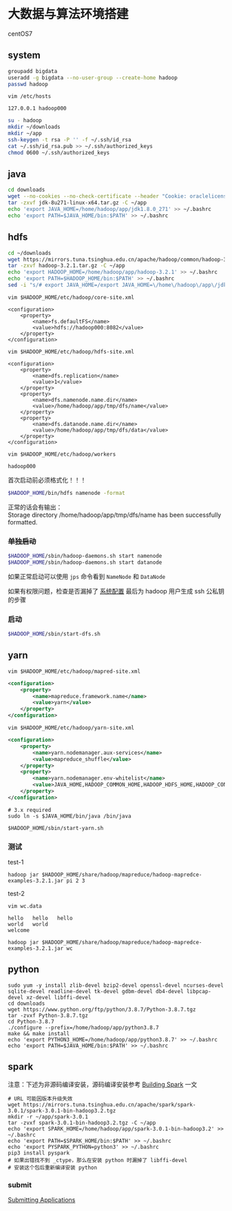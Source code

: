 # 大数据与算法环境搭建

centOS7

## system

``` bash
groupadd bigdata
useradd -g bigdata --no-user-group --create-home hadoop
passwd hadoop
```

`vim /etc/hosts`

<!-- 如果将安装过程脚本自动化，需要考虑怎么将 hadoop000 作为变量 -->

```
127.0.0.1 hadoop000
```

``` bash
su - hadoop
mkdir ~/downloads
mkdir ~/app
ssh-keygen -t rsa -P '' -f ~/.ssh/id_rsa
cat ~/.ssh/id_rsa.pub >> ~/.ssh/authorized_keys
chmod 0600 ~/.ssh/authorized_keys
```

## java

``` bash
cd downloads
wget --no-cookies --no-check-certificate --header "Cookie: oraclelicense=accept-securebackup-cookie" https://javadl.oracle.com/webapps/download/GetFile/1.8.0_271-b09/61ae65e088624f5aaa0b1d2d801acb16/linux-i586/jdk-8u271-linux-x64.tar.gz
tar -zxvf jdk-8u271-linux-x64.tar.gz -C ~/app
echo 'export JAVA_HOME=/home/hadoop/app/jdk1.8.0_271' >> ~/.bashrc
echo 'export PATH=$JAVA_HOME/bin:$PATH' >> ~/.bashrc
```

## hdfs

``` bash
cd ~/downloads
wget https://mirrors.tuna.tsinghua.edu.cn/apache/hadoop/common/hadoop-3.2.1/hadoop-3.2.1.tar.gz
tar -zxvf hadoop-3.2.1.tar.gz -C ~/app
echo 'export HADOOP_HOME=/home/hadoop/app/hadoop-3.2.1' >> ~/.bashrc
echo 'export PATH=$HADOOP_HOME/bin:$PATH' >> ~/.bashrc
sed -i "s/# export JAVA_HOME=/export JAVA_HOME=\/home\/hadoop\/app\/jdk1.8.0_271/g" $HADOOP_HOME/etc/hadoop/hadoop-env.sh
```

`vim $HADOOP_HOME/etc/hadoop/core-site.xml`

<!-- 如果将安装过程脚本自动化，需要考虑怎么将 hadoop000 作为变量 -->

```
<configuration>
    <property>
        <name>fs.defaultFS</name>
        <value>hdfs://hadoop000:8082</value>
    </property>
</configuration>
```

`vim $HADOOP_HOME/etc/hadoop/hdfs-site.xml`

<!-- 如果将安装过程脚本自动化，需要考虑怎么将 hadoop000 作为变量 -->

```
<configuration>
    <property>
        <name>dfs.replication</name>
        <value>1</value>
    </property>
    <property>
        <name>dfs.namenode.name.dir</name>
        <value>/home/hadoop/app/tmp/dfs/name</value>
    </property>
    <property>
        <name>dfs.datanode.name.dir</name>
        <value>/home/hadoop/app/tmp/dfs/data</value>
    </property>
</configuration>
```

`vim $HADOOP_HOME/etc/hadoop/workers`

<!-- 如果将安装过程脚本自动化，需要考虑怎么将 hadoop000 作为变量 -->

```
hadoop000
```

首次启动前必须格式化！！！

``` bash
$HADOOP_HOME/bin/hdfs namenode -format
```

正常的话会有输出：  
Storage directory /home/hadoop/app/tmp/dfs/name has been successfully formatted.


### ~~单独启动~~

``` bash
$HADOOP_HOME/sbin/hadoop-daemons.sh start namenode
$HADOOP_HOME/sbin/hadoop-daemons.sh start datanode
```

如果正常启动可以使用 `jps` 命令看到 `NameNode` 和 `DataNode`

如果有权限问题，检查是否漏掉了 [系统配置](#system) 最后为 hadoop 用户生成 ssh 公私钥的步骤

### 启动

``` bash
$HADOOP_HOME/sbin/start-dfs.sh
```

## yarn

`vim $HADOOP_HOME/etc/hadoop/mapred-site.xml`

``` xml
<configuration>
    <property>
        <name>mapreduce.framework.name</name>
        <value>yarn</value>
    </property>
</configuration>
```

`vim $HADOOP_HOME/etc/hadoop/yarn-site.xml`

``` xml
<configuration>
    <property>
        <name>yarn.nodemanager.aux-services</name>
        <value>mapreduce_shuffle</value>
    </property>
    <property>
        <name>yarn.nodemanager.env-whitelist</name>
        <value>JAVA_HOME,HADOOP_COMMON_HOME,HADOOP_HDFS_HOME,HADOOP_CONF_DIR,CLASSPATH_PREPEND_DISTCACHE,HADOOP_YARN_HOME,HADOOP_MAPRED_HOME</value>
    </property>
</configuration>
```

```
# 3.x required
sudo ln -s $JAVA_HOME/bin/java /bin/java
```

```
$HADOOP_HOME/sbin/start-yarn.sh
```

### 测试

test-1

```
hadoop jar $HADOOP_HOME/share/hadoop/mapreduce/hadoop-mapredce-examples-3.2.1.jar pi 2 3
```

test-2

`vim wc.data`

```
hello   hello   hello
world   world
welcome
```

```
hadoop jar $HADOOP_HOME/share/hadoop/mapreduce/hadoop-mapredce-examples-3.2.1.jar wc
```

## python

```
sudo yum -y install zlib-devel bzip2-devel openssl-devel ncurses-devel sqlite-devel readline-devel tk-devel gdbm-devel db4-devel libpcap-devel xz-devel libffi-devel
cd downloads
wget https://www.python.org/ftp/python/3.8.7/Python-3.8.7.tgz
tar -zvxf Python-3.8.7.tgz
cd Python-3.8.7
./configure --prefix=/home/hadoop/app/python3.8.7
make && make install
echo 'export PYTHON3_HOME=/home/hadoop/app/python3.8.7' >> ~/.bashrc
echo 'export PATH=$JAVA_HOME/bin:$PATH' >> ~/.bashrc
```

## spark

注意：下述为非源码编译安装，源码编译安装参考 [Building Spark](https://spark.apache.org/docs/latest/building-spark.html) 一文

```
# URL 可能因版本升级失效
wget https://mirrors.tuna.tsinghua.edu.cn/apache/spark/spark-3.0.1/spark-3.0.1-bin-hadoop3.2.tgz
mkdir -r ~/app/spark-3.0.1
tar -zvxf spark-3.0.1-bin-hadoop3.2.tgz -C ~/app
echo 'export SPARK_HOME=/home/hadoop/app/spark-3.0.1-bin-hadoop3.2' >> ~/.bashrc
echo 'export PATH=$SPARK_HOME/bin:$PATH' >> ~/.bashrc
echo 'export PYSPARK_PYTHON=python3' >> ~/.bashrc
pip3 install pyspark
# 如果出错找不到 _ctype，那么在安装 python 时漏掉了 libffi-devel
# 安装这个包后重新编译安装 python
```

### submit

[Submitting Applications](https://spark.apache.org/docs/latest/submitting-applications.html)


